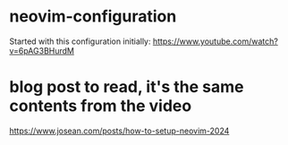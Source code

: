 # neovim-configuration

Started with this configuration initially: https://www.youtube.com/watch?v=6pAG3BHurdM

# blog post to read, it's the same contents from the video

https://www.josean.com/posts/how-to-setup-neovim-2024

